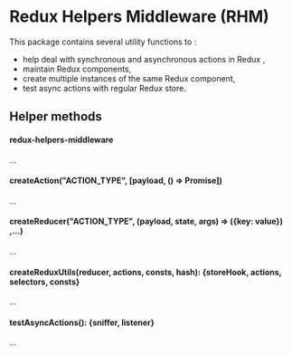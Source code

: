 # Redux Helpers Middleware (RHM)
This package contains several utility functions to :
- help deal with synchronous and asynchronous actions in Redux ,
- maintain Redux components,
- create multiple instances of the same Redux component,
- test async actions with regular Redux store.

## Helper methods

#### redux-helpers-middleware
...

#### createAction("ACTION_TYPE", [payload, () => Promise])
...

#### createReducer("ACTION_TYPE", (payload, state, args) => ({key: value}) ,...)
...

#### createReduxUtils(reducer, actions, consts, hash): {storeHook, actions, selectors, consts}
...

#### testAsyncActions(): {sniffer, listener}
...
